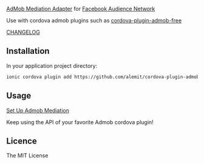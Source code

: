 [AdMob Mediation Adapter](https://firebase.google.com/docs/admob/android/mediation-networks) for [Facebook Audience Network](https://developers.facebook.com/docs/audience-network/getting-started)

Use with cordova admob plugins such as [cordova-plugin-admob-free](https://github.com/ratson/cordova-plugin-admob-free)

[CHANGELOG](https://github.com/alemit/cordova-plugin-admob-mediation-facebook/blob/master/CHANGELOG.md)

## Installation ##

In your application project directory:

```bash
ionic cordova plugin add https://github.com/alemit/cordova-plugin-admob-mediation-facebook
```

## Usage ##

[Set Up Admob Mediation](https://support.google.com/admob/answer/3124703?hl=en)

Keep using the API of your favorite Admob cordova plugin!

## Licence ##

The MIT License